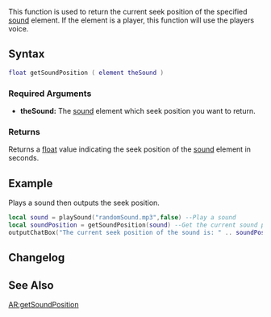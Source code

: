 This function is used to return the current seek position of the specified [sound](/docs/sound.md "wikilink") element. If the element is a player, this function will use the players voice.

Syntax
------

``` lua
float getSoundPosition ( element theSound )
```

### Required Arguments

-   **theSound:** The [sound](/docs/sound.md "wikilink") element which seek position you want to return.

### Returns

Returns a [float](/docs/float.md "wikilink") value indicating the seek position of the [sound](/docs/sound.md "wikilink") element in seconds.

Example
-------

Plays a sound then outputs the seek position.

``` lua
local sound = playSound("randomSound.mp3",false) --Play a sound
local soundPosition = getSoundPosition(sound) --Get the current sound position
outputChatBox("The current seek position of the sound is: " .. soundPosition .. ".")
```

Changelog
---------

See Also
--------

[AR:getSoundPosition](/docs/ar:getsoundposition.md "wikilink")
